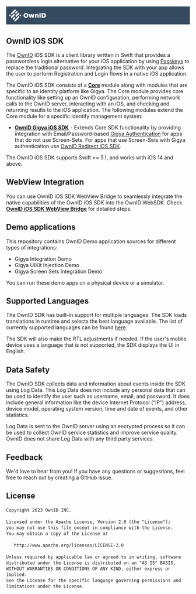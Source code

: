 ![OwnIDSDK](Docs/logo.svg)
## OwnID iOS SDK
 
The [OwnID](https://ownid.com/) iOS SDK is a client library written in Swift that provides a passwordless login alternative for your iOS application by using [Passkeys](https://www.passkeys.com/) to replace the traditional password. Integrating the SDK with your app allows the user to perform Registration and Login flows in a native iOS application.

The OwnID iOS SDK consists of a **[Core](Docs/sdk-core-doc.md)** module along with modules that are specific to an identity platform like Gigya. The Core module provides core functionality like setting up an OwnID configuration, performing network calls to the OwnID server, interacting with an iOS, and checking and returning results to the iOS application. The following modules extend the Core module for a specific identify management system:

- **[OwnID Gigya iOS SDK](Docs/sdk-gigya-doc.md)** - Extends Core SDK functionality by providing integration with Email/Password-based [Gigya Authentication](https://github.com/SAP/gigya-swift-sdk) for apps that do not use Screen-Sets. For apps that use Screen-Sets with Gigya authentication use [OwnID Redirect iOS SDK](Docs/sdk-redirect-doc.md).

The OwnID iOS SDK supports Swift >= 5.1, and works with iOS 14 and above.

## WebView Integration

You can use OwnID iOS SDK WebView Bridge to seamlessly integrate the native capabilities of the OwnID iOS SDK into the OwnID WebSDK. Check **[OwnID iOS SDK WebView Bridge](Docs/sdk-webbridge-doc.md)** for detailed steps.

## Demo applications
This repository contains OwnID Demo application sources for different types of integrations:
- Gigya Integration Demo
- Gigya UIKit Injection Demo
- Gigya Screen Sets Integration Demo

You can run these demo apps on a physical device or a simulator.

## Supported Languages
The OwnID SDK has built-in support for multiple languages. The SDK loads translations in runtime and selects the best language available. The list of currently supported languages can be found [here](https://i18n.prod.ownid.com/langs.json).

The SDK will also make the RTL adjustments if needed. If the user's mobile device uses a language that is not supported, the SDK displays the UI in English.

## Data Safety
The OwnID SDK collects data and information about events inside the SDK using Log Data. This Log Data does not include any personal data that can be used to identify the user such as username, email, and password. It does include general information like the device Internet Protocol (“IP”) address, device model, operating system version, time and date of events, and other statistics.

Log Data is sent to the OwnID server using an encrypted process so it can be used to collect OwnID service statistics and improve service quality. OwnID does not share Log Data with any third party services.

## Feedback
We'd love to hear from you! If you have any questions or suggestions, feel free to reach out by creating a GitHub issue.

## License

```
Copyright 2023 OwnID INC.

Licensed under the Apache License, Version 2.0 (the "License");
you may not use this file except in compliance with the License.
You may obtain a copy of the License at

   http://www.apache.org/licenses/LICENSE-2.0

Unless required by applicable law or agreed to in writing, software
distributed under the License is distributed on an "AS IS" BASIS,
WITHOUT WARRANTIES OR CONDITIONS OF ANY KIND, either express or implied.
See the License for the specific language governing permissions and
limitations under the License.

```
